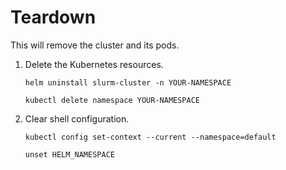# Teardown

This will remove the cluster and its pods.

1. Delete the Kubernetes resources.

    ```shell
    helm uninstall slurm-cluster -n YOUR-NAMESPACE
    ```

    ```shell
    kubectl delete namespace YOUR-NAMESPACE
    ```

1. Clear shell configuration.

    ```shell
    kubectl config set-context --current --namespace=default
    ```

    ```shell
    unset HELM_NAMESPACE
    ```
